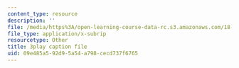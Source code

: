 ```yaml
---
content_type: resource
description: ''
file: /media/https%3A/open-learning-course-data-rc.s3.amazonaws.com/18-03sc-differential-equations-fall-2011/09e485a592d95a54a798cecd737f6765_sZ2qulI6GEk.vtt
file_type: application/x-subrip
resourcetype: Other
title: 3play caption file
uid: 09e485a5-92d9-5a54-a798-cecd737f6765
---
```

